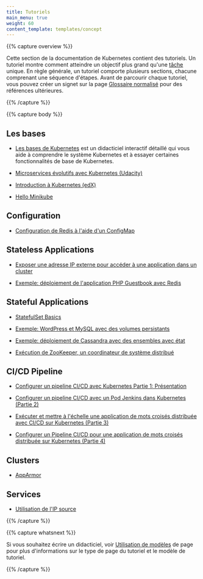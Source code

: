 ```yaml
---
title: Tutoriels
main_menu: true
weight: 60
content_template: templates/concept
---
```


{{% capture overview %}}

Cette section de la documentation de Kubernetes contient des tutoriels.
Un tutoriel montre comment atteindre un objectif plus grand qu'une [tâche](/docs/tasks/) unique.
En règle générale, un tutoriel comporte plusieurs sections, chacune comprenant une séquence d'étapes.
Avant de parcourir chaque tutoriel, vous pouvez créer un signet sur la page [Glossaire normalisé](/docs/reference/glossary/) pour des références ultérieures.

{{% /capture %}}

{{% capture body %}}

## Les bases

* [Les bases de Kubernetes](/docs/tutorials/kubernetes-basics/) est un didacticiel interactif détaillé qui vous aide à comprendre le système Kubernetes et à essayer certaines fonctionnalités de base de Kubernetes.

* [Microservices évolutifs avec Kubernetes (Udacity)](https://www.udacity.com/course/scalable-microservices-with-kubernetes--ud615)

* [Introduction à Kubernetes (edX)](https://www.edx.org/course/introduction-kubernetes-linuxfoundationx-lfs158x#)

* [Hello Minikube](/fr/docs/tutorials/hello-minikube/)

## Configuration

* [Configuration de Redis à l'aide d'un ConfigMap](/docs/tutorials/configuration/configure-redis-using-configmap/)

## Stateless Applications

* [Exposer une adresse IP externe pour accéder à une application dans un cluster](/docs/tutorials/stateless-application/expose-external-ip-address/)

* [Exemple: déploiement de l'application PHP Guestbook avec Redis](/docs/tutorials/stateless-application/guestbook/)

## Stateful Applications

* [StatefulSet Basics](/docs/tutorials/stateful-application/basic-stateful-set/)

* [Exemple: WordPress et MySQL avec des volumes persistants](/docs/tutorials/stateful-application/mysql-wordpress-persistent-volume/)

* [Exemple: déploiement de Cassandra avec des ensembles avec état](/docs/tutorials/stateful-application/cassandra/)

* [Exécution de ZooKeeper, un coordinateur de système distribué](/docs/tutorials/stateful-application/zookeeper/)

## CI/CD Pipeline

* [Configurer un pipeline CI/CD avec Kubernetes Partie 1: Présentation](https://www.linux.com/blog/learn/chapter/Intro-to-Kubernetes/2017/5/set-cicd-pipeline-kubernetes-part-1-overview)

* [Configurer un pipeline CI/CD avec un Pod Jenkins dans Kubernetes (Partie 2)](https://www.linux.com/blog/learn/chapter/Intro-to-Kubernetes/2017/6/set-cicd-pipeline-jenkins-pod-kubernetes-part-2)

* [Exécuter et mettre à l'échelle une application de mots croisés distribuée avec CI/CD sur Kubernetes (Partie 3)](https://www.linux.com/blog/learn/chapter/intro-to-kubernetes/2017/6/run-and-scale-distributed-crossword-puzzle-app-cicd-kubernetes-part-3)

* [Configurer un Pipeline CI/CD pour une application de mots croisés distribuée sur Kubernetes (Partie 4)](https://www.linux.com/blog/learn/chapter/intro-to-kubernetes/2017/6/set-cicd-distributed-crossword-puzzle-app-kubernetes-part-4)

## Clusters

* [AppArmor](/docs/tutorials/clusters/apparmor/)

## Services

* [Utilisation de l'IP source](/docs/tutorials/services/source-ip/)

{{% /capture %}}

{{% capture whatsnext %}}

Si vous souhaitez écrire un didacticiel, voir
[Utilisation de modèles](/docs/home/contribute/page-templates/)
de page pour plus d'informations sur le type de page du tutoriel et le modèle de tutoriel.

{{% /capture %}}